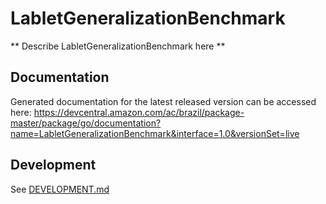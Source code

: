 # LabletGeneralizationBenchmark

** Describe LabletGeneralizationBenchmark here **

## Documentation

Generated documentation for the latest released version can be accessed here:
https://devcentral.amazon.com/ac/brazil/package-master/package/go/documentation?name=LabletGeneralizationBenchmark&interface=1.0&versionSet=live

## Development

See [DEVELOPMENT.md](./DEVELOPMENT.md)
